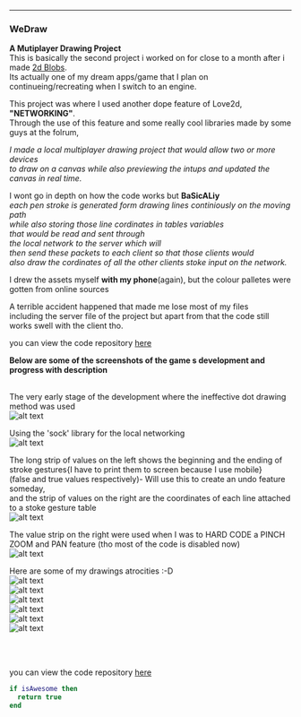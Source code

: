 ---

### WeDraw

 
**A Mutiplayer Drawing Project**  
This is basically the second project i worked on for close to a month after i made [2d Blobs](/2dBlobs_page).  
Its actually one of my dream apps/game that I plan on continueing/recreating when I switch to an engine.  

This project was where I used another dope feature of Love2d, <b>"NETWORKING"</b>.  
Through the use of this feature and some really cool	libraries made by some guys at the folrum,  

<i>I made a local multiplayer drawing project that would allow two or more devices  
to draw on a canvas while also previewing the intups and updated the canvas in real time.</i>  

I wont go in depth on how the code works but **BaSicALiy**  
<i>each pen stroke is generated form drawing lines continiously on the moving path  
while also storing those line cordinates in tables variables  
that would be read and sent through  
the local network to the server which will  
then send these packets to each client so that those clients would  
also draw the cordinates of all the other clients stoke input on the network.</i>  

I drew the assets myself <b>with my phone</b>(again), but the colour palletes were gotten from online sources  


A terrible accident happened that made me lose most of my files  
including the server file of the project but apart from that the code still works swell with the client tho.  


you can view the code repository [here](https://github.com/Rocket-007/WeDraw)  


<b>Below are some of the screenshots of the game s development and progress with description</b>  
<br>

The very early stage of the development where the ineffective dot drawing method was used<br>
![alt text](https://github.com/Rocket-007/Rocket-007.github.io/blob/master/images/WeDraw_img1.jpg?raw=true)<br>


Using the 'sock' library for the local networking <br>
![alt text](https://github.com/Rocket-007/Rocket-007.github.io/blob/master/images/WeDraw_img3.jpg?raw=true)<br>


The long strip of values on the left shows the beginning and the ending of stroke gestures{I have to print them to screen because I use mobile}  
(false and true values respectively)- Will use this to create an undo feature someday,  
and the strip of values on the right are the coordinates of each line attached to a stoke gesture table
<br>
![alt text](https://github.com/Rocket-007/Rocket-007.github.io/blob/master/images/dummyDrawing9.jpg?raw=true)<br>


The value strip on the right were used when I was to HARD CODE a PINCH ZOOM and PAN feature (tho most of the code is disabled now)
<br>
![alt text](https://github.com/Rocket-007/Rocket-007.github.io/blob/master/images/dummyDrawing12.jpg?raw=true)<br>
 


Here are some of my drawings atrocities :-D<br>
![alt text](https://github.com/Rocket-007/Rocket-007.github.io/blob/master/images/dummyDrawing3.jpg?raw=true)<br>
![alt text](https://github.com/Rocket-007/Rocket-007.github.io/blob/master/images/dummyDrawing16.jpg?raw=true)<br>
![alt text](https://github.com/Rocket-007/Rocket-007.github.io/blob/master/images/dummyDrawing14.jpg?raw=true)<br>
![alt text](https://github.com/Rocket-007/Rocket-007.github.io/blob/master/images/dummyDrawing13.jpg?raw=true)<br>
![alt text](https://github.com/Rocket-007/Rocket-007.github.io/blob/master/images/dummyDrawing19.jpg?raw=true)<br>
![alt text](https://github.com/Rocket-007/Rocket-007.github.io/blob/master/images/dummyDrawing25.jpg?raw=true)<br>


<br><br>









you can view the code repository [here](https://github.com/Rocket-007/WeDraw)
```lua
if isAwesome then
  return true
end
```
